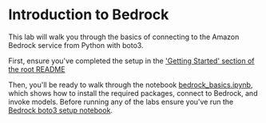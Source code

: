 # Introduction to Bedrock

This lab will walk you through the basics of connecting to the Amazon Bedrock service from Python with boto3.

First, ensure you've completed the setup in the ['Getting Started' section of the root README](../README.md#Getting-started)

Then, you'll be ready to walk through the notebook [bedrock_basics.ipynb](bedrock_basics.ipynb), which shows how to install the required packages, connect to Bedrock, and invoke models. Before running any of the labs ensure you've run the [Bedrock boto3 setup notebook](../00_Prerequisites/bedrock_basics.ipynb).
